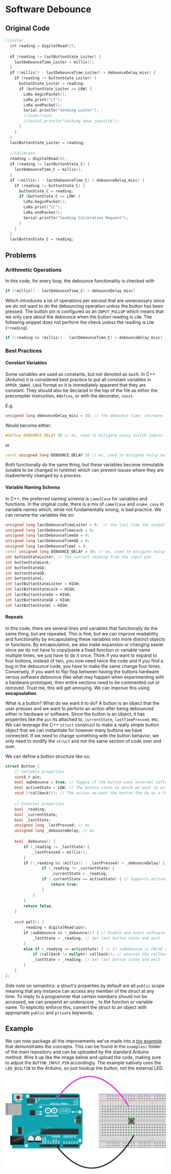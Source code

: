 # Software Debounce

## Original Code

```cpp
//Loiter
  int reading = digitalRead(2);
  
  if (reading != lastButtonState_Loiter) {
    lastDebounceTime_Loiter = millis();
  }
  if ((millis() - lastDebounceTime_Loiter) > debounceDelay_misc) {
    if (reading != buttonState_Loiter) {
      buttonState_Loiter = reading;
      if (buttonState_Loiter == LOW) {
        LoRa.beginPacket();
        LoRa.print("LT");
        LoRa.endPacket();
        Serial.println("Sending Loiter");
        //lock=!lock;
        //Serial.println("Locking down joystick");
      }
    }
  }
  lastButtonState_Loiter = reading;

  //Calibrate
  reading = digitalRead(4);
  if (reading != lastButtonState_C) {
    lastDebounceTime_C = millis();
  }
  if ((millis() - lastDebounceTime_C) > debounceDelay_misc) {
    if (reading != buttonState_C) {
      buttonState_C = reading;
      if (buttonState_C == LOW) {
        LoRa.beginPacket();
        LoRa.print("CC");
        LoRa.endPacket();
        Serial.println("Sending Calibration Request");
      }
    }
  }
  lastButtonState_C = reading;
```

## Problems

### Arithmetic Operations

In this code, for every loop, the debounce functionality is checked with 

```cpp
if ((millis() - lastDebounceTime_C) > debounceDelay_misc)
```

Which introduces a lot of operations per second that are unnecessary since we do not want to do the debouncing operation *unless* the button has been pressed.
The button pin is configured as an `INPUT_PULLUP` which means that we only care about the debounce when the button reading is `LOW`.
The following snippet does not perform the check *unless* the reading is `LOW` (`!reading`).

```cpp
if (!reading && (millis() - lastDebounceTime_C) > debounceDelay_misc)
```


### Best Practices

#### Constant Variables

Some variables are used as constants, but not denoted as such. In C++ (Arduino) it is considered best practice to put all constant variables in `UPPER_SNAKE_CASE` format so it is immediately apparent that they are constant.
They should also be declared in the top of the file as either the precompiler instruction, `#define`, or with the decorator, `const`.

E.g.

```cpp
unsigned long debounceDelay_misc = 50; // the debounce time; increase if the output
```

Would become either:

```cpp
#define DEBOUNCE_DELAY 50 // ms, used to mitigate noisy switch inputs in software, rather than use a hardware lowpass filter
```

or

```cpp
const unsigned long DEBOUNCE_DELAY 50 // ms, used to mitigate noisy switch inputs in software, rather than use a hardware lowpass filter
```

Both functionally do the same thing, but these variables become immutable (unable to be changed in runtime) which can prevent issues where they are inadvertently changed by a process.

#### Variable Naming Schema

In C++, the preferred naming schema is `camelCase` for variables and functions. In the original code, there is a mix of `camelCase` and `snake_case` in variable names which, while not fundamentally wrong, is bad practice.
We can rename the variables like so:

```cpp
unsigned long lastDebounceTimeLoiter = 0;  // the last time the output pin was toggled
unsigned long lastDebounceTimeLock = 0;
unsigned long lastDebounceTimeGU = 0;
unsigned long lastDebounceTimeGD = 0;
unsigned long lastDebounceTimeC = 0;
const unsigned long DEBOUNCE_DELAY = 50; // ms, used to mitigate noisy switch inputs in software, rather than use a hardware lowpass filter
int buttonStateLoiter; // the current reading from the input pin
int buttonStateLock;
int buttonStateGU;
int buttonStateGD;
int buttonStateC;
int lastButtonStateLoiter = HIGH;
int lastButtonStateLock = HIGH;
int lastButtonStateGU = HIGH;
int lastButtonStateGD = HIGH;
int lastButtonStateC = HIGH;
```

#### Repeats

In this code, there are several lines and variables that functionally do the same thing, but are repeated.
This is fine, but we can improve readability and functionality by encapsulating these variables into more distinct objects or functions.
By encapsulation, we also make expansion or changing easier since we do not have to copy/paste a fixed function or variable name multiple times, we just have to do it once.
Think if you want to expand to four buttons, instead of two, you now need twice the code and if you find a bug in the debounce code, you have to make the same change four times.
Conversely, if you want to flip-flop between having the buttons hardware versus software debounce (like what may happen when experimenting with a hardware prototype), then entire sections need to be commented out or removed.
Trust me, this will get annoying.
We can improve this using **encapsulation**.

What is a button? What do we want it to do?
A button is an object that the user presses and we want to perform an action after being debounced either in hardware or software.
Since the button is an object, it has properties like the `pin` its attached to, `currentState`, `lastTimePressed`, etc.
We can leverage the C++ `struct` construct to make a really simple button object that we can instantiate for however many buttons we have connected.
If we need to change something with the button behavior, we only need to modify the `struct` and not the same section of code over and over.

We can define a button structure like so:

```cpp
struct Button {
    // Settable properties
    uint8_t pin;
    bool swDebounce = true; // Toggle if the button uses internal software debounce or not. Default: true
    bool activeState = LOW; // The button state in which we want to activate the functionality. E.g. LOW if the button is configured as an active low. Default: LOW
    void (*callback)(); // The action we want the button the do as a function

    // Internal properties
    bool _reading;
    bool _currentState;
    bool _lastState;
    unsigned long _lastPressed; // ms
    unsigned long _debounceDelay; // ms

    bool _debounce() {
        if (_reading != _lastState) {
            _lastPressed = millis();
        }
        if (!_reading && (millis() - _lastPressed) > _debounceDelay) {
                if (_reading != _currentState) {
                    _currentState = _reading;
                if (_currentState == activeState) { // Supports activating callback for both active high and active low configurations.
                    return true;
                }
            }
        }
        return false;
    }

    void poll() {
        _reading = digitalRead(pin);
        if (swDebounce && !_debounce()) { // Enable and enact software debouncing
            _lastState = _reading; // Set last button state and exit
        }
        else if (_reading == activeState) { // If swDebounce is FALSE or the software debounce time has passed and the button is in the active state
            if (callback != nullptr) callback(); // execute the callback
            _lastState = _reading; // Set last button state and exit
        }
    }
};
```

Side note on semantics: a struct's properties by default are all `public` scope meaning that any instance can access any member of the struct at any time.
To imply to a programmer that certain members should *not* be accessed, we can prepend an underscore `_` to the function or variable name. 
To explicitly enforce this, convert the struct to an object with appropriate `public` and `private` keywords.


## Example

We can now package all the improvements we've made into a [toy example](../examples/button_inputs/button_inputs.ino) that demonstrates the concepts. This can be found in the `examples/` folder of the main repository and can be uploaded by the standard Arduino method.
Wire it up like the image below and upload the code, making sure to adjust the `BUTTON_INPUT_PIN` accordingly.
The example natively uses the `LED_BUILTIN` to the Arduino, so just hookup the button, not the external LED.

![Button debounce schematic](assets/software_debounce/arduino-button-debounce.jpg)
